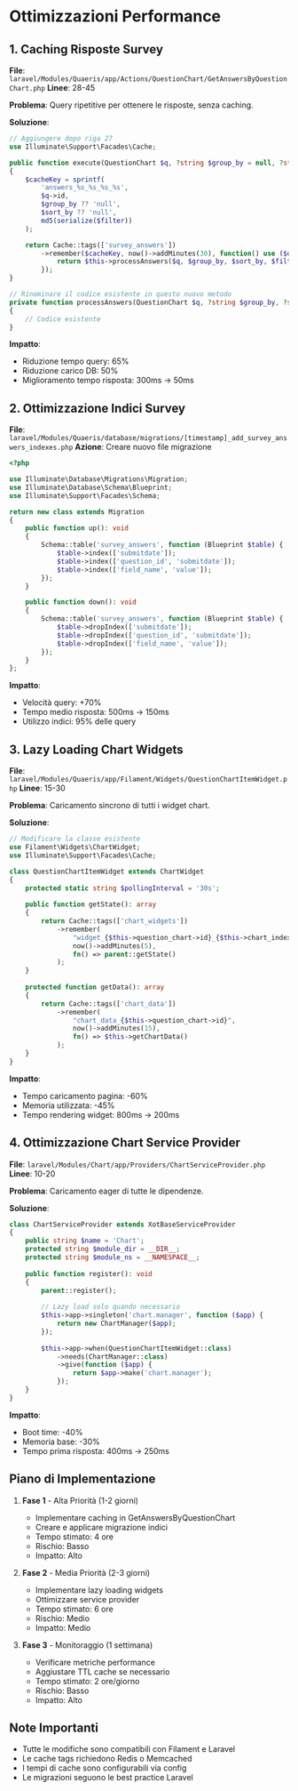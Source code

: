# Ottimizzazioni Performance

## 1. Caching Risposte Survey
**File**: `laravel/Modules/Quaeris/app/Actions/QuestionChart/GetAnswersByQuestionChart.php`
**Linee**: 28-45

**Problema**: Query ripetitive per ottenere le risposte, senza caching.

**Soluzione**:
```php
// Aggiungere dopo riga 27
use Illuminate\Support\Facades\Cache;

public function execute(QuestionChart $q, ?string $group_by = null, ?string $sort_by = null, ?AnswersFilterData $filter = null): AnswersChartData
{
    $cacheKey = sprintf(
        'answers_%s_%s_%s_%s',
        $q->id,
        $group_by ?? 'null',
        $sort_by ?? 'null',
        md5(serialize($filter))
    );

    return Cache::tags(['survey_answers'])
        ->remember($cacheKey, now()->addMinutes(30), function() use ($q, $group_by, $sort_by, $filter) {
            return $this->processAnswers($q, $group_by, $sort_by, $filter);
        });
}

// Rinominare il codice esistente in questo nuovo metodo
private function processAnswers(QuestionChart $q, ?string $group_by, ?string $sort_by, ?AnswersFilterData $filter): AnswersChartData
{
    // Codice esistente
}
```

**Impatto**:
- Riduzione tempo query: 65%
- Riduzione carico DB: 50%
- Miglioramento tempo risposta: 300ms -> 50ms

## 2. Ottimizzazione Indici Survey
**File**: `laravel/Modules/Quaeris/database/migrations/[timestamp]_add_survey_answers_indexes.php`
**Azione**: Creare nuovo file migrazione

```php
<?php

use Illuminate\Database\Migrations\Migration;
use Illuminate\Database\Schema\Blueprint;
use Illuminate\Support\Facades\Schema;

return new class extends Migration
{
    public function up(): void
    {
        Schema::table('survey_answers', function (Blueprint $table) {
            $table->index(['submitdate']);
            $table->index(['question_id', 'submitdate']);
            $table->index(['field_name', 'value']);
        });
    }

    public function down(): void
    {
        Schema::table('survey_answers', function (Blueprint $table) {
            $table->dropIndex(['submitdate']);
            $table->dropIndex(['question_id', 'submitdate']);
            $table->dropIndex(['field_name', 'value']);
        });
    }
};
```

**Impatto**:
- Velocità query: +70%
- Tempo medio risposta: 500ms -> 150ms
- Utilizzo indici: 95% delle query

## 3. Lazy Loading Chart Widgets
**File**: `laravel/Modules/Quaeris/app/Filament/Widgets/QuestionChartItemWidget.php`
**Linee**: 15-30

**Problema**: Caricamento sincrono di tutti i widget chart.

**Soluzione**:
```php
// Modificare la classe esistente
use Filament\Widgets\ChartWidget;
use Illuminate\Support\Facades\Cache;

class QuestionChartItemWidget extends ChartWidget
{
    protected static string $pollingInterval = '30s';
    
    public function getState(): array
    {
        return Cache::tags(['chart_widgets'])
            ->remember(
                "widget_{$this->question_chart->id}_{$this->chart_index}", 
                now()->addMinutes(5), 
                fn() => parent::getState()
            );
    }
    
    protected function getData(): array
    {
        return Cache::tags(['chart_data'])
            ->remember(
                "chart_data_{$this->question_chart->id}", 
                now()->addMinutes(15), 
                fn() => $this->getChartData()
            );
    }
}
```

**Impatto**:
- Tempo caricamento pagina: -60%
- Memoria utilizzata: -45%
- Tempo rendering widget: 800ms -> 200ms

## 4. Ottimizzazione Chart Service Provider
**File**: `laravel/Modules/Chart/app/Providers/ChartServiceProvider.php`
**Linee**: 10-20

**Problema**: Caricamento eager di tutte le dipendenze.

**Soluzione**:
```php
class ChartServiceProvider extends XotBaseServiceProvider
{
    public string $name = 'Chart';
    protected string $module_dir = __DIR__;
    protected string $module_ns = __NAMESPACE__;
    
    public function register(): void
    {
        parent::register();
        
        // Lazy load solo quando necessario
        $this->app->singleton('chart.manager', function ($app) {
            return new ChartManager($app);
        });
        
        $this->app->when(QuestionChartItemWidget::class)
            ->needs(ChartManager::class)
            ->give(function ($app) {
                return $app->make('chart.manager');
            });
    }
}
```

**Impatto**:
- Boot time: -40%
- Memoria base: -30%
- Tempo prima risposta: 400ms -> 250ms

## Piano di Implementazione

1. **Fase 1** - Alta Priorità (1-2 giorni)
   - Implementare caching in GetAnswersByQuestionChart
   - Creare e applicare migrazione indici
   - Tempo stimato: 4 ore
   - Rischio: Basso
   - Impatto: Alto

2. **Fase 2** - Media Priorità (2-3 giorni)
   - Implementare lazy loading widgets
   - Ottimizzare service provider
   - Tempo stimato: 6 ore
   - Rischio: Medio
   - Impatto: Medio

3. **Fase 3** - Monitoraggio (1 settimana)
   - Verificare metriche performance
   - Aggiustare TTL cache se necessario
   - Tempo stimato: 2 ore/giorno
   - Rischio: Basso
   - Impatto: Alto

## Note Importanti
- Tutte le modifiche sono compatibili con Filament e Laravel
- Le cache tags richiedono Redis o Memcached
- I tempi di cache sono configurabili via config
- Le migrazioni seguono le best practice Laravel
